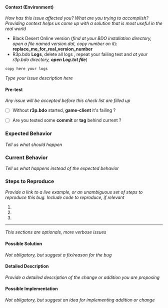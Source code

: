 #### Context (Environment)

*How has this issue affected you? What are you trying to accomplish?*
*Providing context helps us come up with a solution that is most useful in the real world*

* Black Desert Online version (*find at your BDO installation directory, open a file named version.dat, copy number on it*): **replace_me_for_real_version_number**
* R3p.bdo **Logs**, delete all logs , repeat your failing test and *at your r3p.bdo directory, **open Log.txt file***) 

```
copy here your logs
```

*Type your issue description here*

#### Pre-test

*Any issue will be accepted before this check list are filled up*

- [ ] Without **r3p.bdo** started, **game-client** it's failing ?
- [ ] Are you tested some **commit** or **tag** behind current ?


### Expected Behavior

*Tell us what should happen*

### Current Behavior

*Tell us what happens instead of the expected behavior*

### Steps to Reproduce

*Provide a link to a live example, or an unambiguous set of steps*
*to reproduce this bug. Include code to reproduce, if relevant*

1.
2.
3.

---

*This sections are optionals, more verbose issues*

#### Possible Solution

*Not obligatory, but suggest a fix/reason for the bug*

#### Detailed Description

*Provide a detailed description of the change or addition you are proposing*

#### Possible Implementation

*Not obligatory, but suggest an idea for implementing addition or change*
